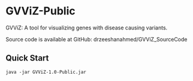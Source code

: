 # GVViZ-Public
GVViZ: A tool for visualizing genes with disease causing variants.

Source code is available at GitHub: 
drzeeshanahmed/GVViZ_SourceCode

## Quick Start
```
java -jar GVViZ-1.0-Public.jar
```
